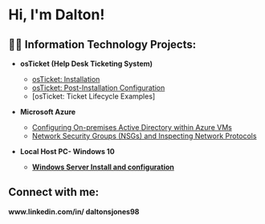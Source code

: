 <h1>Hi, I'm Dalton!


<h2>👨‍💻 Information Technology Projects:</h2>

- <b>osTicket (Help Desk Ticketing System)</b>


  - [osTicket: Installation](https://github.com/daltonsjones98/osTicket-Installation-and-Configuration)
  - [osTicket: Post-Installation Configuration](https://github.com/joshmadakorcc/post-install-config)
  - [osTicket: Ticket Lifecycle Examples]
- <b>Microsoft Azure</b>
  - [Configuring On-premises Active Directory within Azure VMs](https://github.com/joshmadakorcc/configure-ad)
  - [Network Security Groups (NSGs) and Inspecting Network Protocols](https://github.com/daltonsjones98/Network-Security-Groups-and-Inspecting-Traffic-between-Azure-WM-s)

- <b>Local Host PC- Windows 10

  - [Windows Server Install and configuration](https://github.com/daltonsjones98/Windows-Server-Install-and-Setup)


<h2>Connect with me:</h2> www.linkedin.com/in/
daltonsjones98




